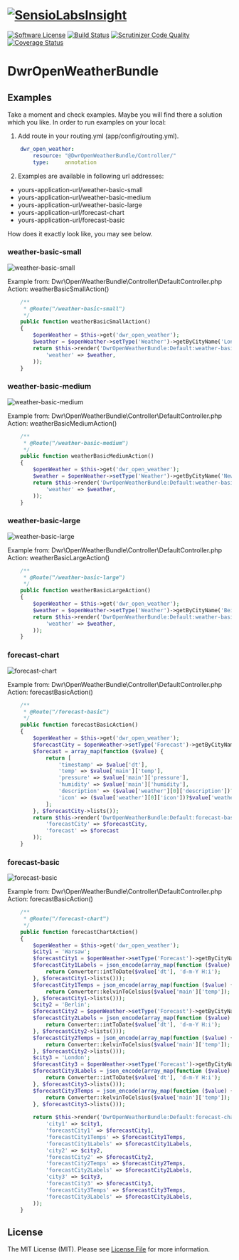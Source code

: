 [![SensioLabsInsight](https://insight.sensiolabs.com/projects/a32fc8c5-0bc8-4daa-8b8d-eb2696de949c/big.png)](https://insight.sensiolabs.com/projects/a32fc8c5-0bc8-4daa-8b8d-eb2696de949c)
======================
[![Software License][ico-license]](LICENSE.md)
[![Build Status](https://travis-ci.org/dariuszwrzesien/DwrOpenWeatherBundle.svg?branch=master)](https://travis-ci.org/dariuszwrzesien/DwrOpenWeatherBundle)
[![Scrutinizer Code Quality](https://scrutinizer-ci.com/g/dariuszwrzesien/DwrOpenWeatherBundle/badges/quality-score.png?b=master)](https://scrutinizer-ci.com/g/dariuszwrzesien/DwrOpenWeatherBundle/?branch=master)
[![Coverage Status](https://coveralls.io/repos/dariuszwrzesien/DwrOpenWeatherBundle/badge.svg?branch=master&service=github)](https://coveralls.io/github/dariuszwrzesien/DwrOpenWeatherBundle?branch=master)

# **DwrOpenWeatherBundle**

## Examples

Take a moment and check examples. Maybe you will find there a solution which you like.
In order to run examples on your local:

1. Add route in your routing.yml (app/config/routing.yml).

```yml
    dwr_open_weather:
        resource: "@DwrOpenWeatherBundle/Controller/"
        type:     annotation
```

2. Examples are available in following url addresses:
- yours-application-url/weather-basic-small
- yours-application-url/weather-basic-medium
- yours-application-url/weather-basic-large
- yours-application-url/forecast-chart
- yours-application-url/forecast-basic

How does it exactly look like, you may see below.

### weather-basic-small
![weather-basic-small](Resources/doc/weather-basic-small.jpg)

Example from: Dwr\OpenWeatherBundle\Controller\DefaultController.php
Action: weatherBasicSmallAction()

```php
    /**
     * @Route("/weather-basic-small")
     */
    public function weatherBasicSmallAction()
    {
        $openWeather = $this->get('dwr_open_weather');
        $weather = $openWeather->setType('Weather')->getByCityName('London');
        return $this->render('DwrOpenWeatherBundle:Default:weather-basic-small.html.twig', array(
            'weather' => $weather,
        ));
    }
```

### weather-basic-medium
![weather-basic-medium](Resources/doc/weather-basic-medium.jpg)

Example from: Dwr\OpenWeatherBundle\Controller\DefaultController.php
Action: weatherBasicMediumAction()

```php
    /**
     * @Route("/weather-basic-medium")
     */
    public function weatherBasicMediumAction()
    {
        $openWeather = $this->get('dwr_open_weather');
        $weather = $openWeather->setType('Weather')->getByCityName('New York');
        return $this->render('DwrOpenWeatherBundle:Default:weather-basic-medium.html.twig', array(
            'weather' => $weather,
        ));
    }
```

### weather-basic-large
![weather-basic-large](Resources/doc/weather-basic-large.jpg)

Example from: Dwr\OpenWeatherBundle\Controller\DefaultController.php
Action: weatherBasicLargeAction()

```php
    /**
     * @Route("/weather-basic-large")
     */
    public function weatherBasicLargeAction()
    {
        $openWeather = $this->get('dwr_open_weather');
        $weather = $openWeather->setType('Weather')->getByCityName('Beijing');
        return $this->render('DwrOpenWeatherBundle:Default:weather-basic-large.html.twig', array(
            'weather' => $weather,
        ));
    }
```

### forecast-chart
![forecast-chart](Resources/doc/forecast-chart.jpg)

Example from: Dwr\OpenWeatherBundle\Controller\DefaultController.php
Action: forecastBasicAction()

```php
    /**
     * @Route("/forecast-basic")
     */
    public function forecastBasicAction()
    {
        $openWeather = $this->get('dwr_open_weather');
        $forecastCity = $openWeather->setType('Forecast')->getByCityName('Rome');
        $forecast = array_map(function ($value) {
            return [
                'timestamp' => $value['dt'],
                'temp' => $value['main']['temp'],
                'pressure' => $value['main']['pressure'],
                'humidity' => $value['main']['humidity'],
                'description' => ($value['weather'][0]['description'])?$value['weather'][0]['description']:'',
                'icon' => ($value['weather'][0]['icon'])?$value['weather'][0]['icon']:'',
            ];
        }, $forecastCity->lists());
        return $this->render('DwrOpenWeatherBundle:Default:forecast-basic.html.twig', array(
            'forecastCity' => $forecastCity,
            'forecast' => $forecast
        ));
    }
```

### forecast-basic
![forecast-basic](Resources/doc/forecast-basic.jpg)

Example from: Dwr\OpenWeatherBundle\Controller\DefaultController.php
Action: forecastBasicAction()

```php
    /**
     * @Route("/forecast-chart")
     */
    public function forecastChartAction()
    {
        $openWeather = $this->get('dwr_open_weather');
        $city1 = 'Warsaw';
        $forecastCity1 = $openWeather->setType('Forecast')->getByCityName($city1);
        $forecastCity1Labels = json_encode(array_map(function ($value) {
            return Converter::intToDate($value['dt'], 'd-m-Y H:i');
        }, $forecastCity1->lists()));
        $forecastCity1Temps = json_encode(array_map(function ($value) {
            return Converter::kelvinToCelsius($value['main']['temp']);
        }, $forecastCity1->lists()));
        $city2 = 'Berlin';
        $forecastCity2 = $openWeather->setType('Forecast')->getByCityName($city2);
        $forecastCity2Labels = json_encode(array_map(function ($value) {
            return Converter::intToDate($value['dt'], 'd-m-Y H:i');
        }, $forecastCity2->lists()));
        $forecastCity2Temps = json_encode(array_map(function ($value) {
            return Converter::kelvinToCelsius($value['main']['temp']);
        }, $forecastCity2->lists()));
        $city3 = 'London';
        $forecastCity3 = $openWeather->setType('Forecast')->getByCityName($city3);
        $forecastCity3Labels = json_encode(array_map(function ($value) {
            return Converter::intToDate($value['dt'], 'd-m-Y H:i');
        }, $forecastCity3->lists()));
        $forecastCity3Temps = json_encode(array_map(function ($value) {
            return Converter::kelvinToCelsius($value['main']['temp']);
        }, $forecastCity3->lists()));
        
        return $this->render('DwrOpenWeatherBundle:Default:forecast-chart.html.twig', array(
            'city1' => $city1,
            'forecastCity1' => $forecastCity1,
            'forecastCity1Temps' => $forecastCity1Temps,
            'forecastCity1Labels' => $forecastCity1Labels,
            'city2' => $city2,
            'forecastCity2' => $forecastCity2,
            'forecastCity2Temps' => $forecastCity2Temps,
            'forecastCity2Labels' => $forecastCity2Labels,
            'city3' => $city3,
            'forecastCity3' => $forecastCity3,
            'forecastCity3Temps' => $forecastCity3Temps,
            'forecastCity3Labels' => $forecastCity3Labels,
        ));
    }
```

## License

The MIT License (MIT). Please see [License File](LICENSE.md) for more information.

[ico-license]: https://img.shields.io/badge/license-MIT-brightgreen.svg?style=flat-square
